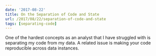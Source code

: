 ```yaml
---
date: '2017-08-22'
title: On the Separation of Code and State
url: /2017/08/22/separation-of-code-and-state
tags: [separating-code]
---
```



One of the hardest concepts as an analyst that I have struggled with is separating my code from my data. A related issue is making your code reproducible across data instances.